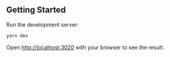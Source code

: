 ## Getting Started

Run the development server:

```bash
yarn dev
```

Open [http://localhost:3020](http://localhost:3020) with your browser to see the result.

